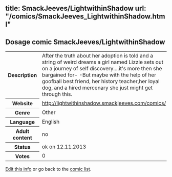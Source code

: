 title: SmackJeeves/LightwithinShadow
url: "/comics/SmackJeeves_LightwithinShadow.html"
---
Dosage comic SmackJeeves/LightwithinShadow
-----------------------------------------

<p id="msg"></p>
<script type="text/javascript">
if (window.location.search === '?edit_info_mail=sent_ok') {
  var elem = document.getElementById("msg");
  elem.innerHTML = 'Edited information sucessfully sent for review, which is usually done daily. Thanks!';
  elem.className = 'ok';
}
</script>
<table class="comicinfo">
<tr>
<th>Description</th><td>After the truth about her adoption is told and a string of weird dreams a girl named Lizzie sets out on a journey of self discovery....it's more then she bargained for- -But maybe with the help of her goofball best friend, her history teacher,her loyal dog, and a hired mercenary she just might get through this.</td>
</tr>
<tr>
<th>Website</th><td><a href="http://lightwithinshadow.smackjeeves.com/comics/">http://lightwithinshadow.smackjeeves.com/comics/</a></td>
</tr>
<tr>
<th>Genre</th><td>Other</td>
</tr>
<tr>
<th>Language</th><td>English</td>
</tr>
<tr>
<th>Adult content</th><td>no</td>
</tr>
<tr>
<th>Status</th><td>ok on 12.11.2013</td>
</tr>
<tr>
<th>Votes</th><td>0</td>
</tr>
</table>

[Edit this info](SmackJeeves_LightwithinShadow_edit.html) or go back to the [comic list](../comic-index.html).
